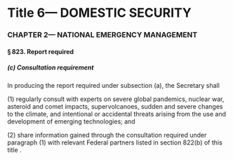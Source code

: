 
# Title 6— DOMESTIC SECURITY
### CHAPTER 2— NATIONAL EMERGENCY MANAGEMENT
#### § 823. Report required
##### (c) Consultation requirement

In producing the report required under subsection (a), the Secretary shall

(1) regularly consult with experts on severe global pandemics, nuclear war, asteroid and comet impacts, supervolcanoes, sudden and severe changes to the climate, and intentional or accidental threats arising from the use and development of emerging technologies; and

(2) share information gained through the consultation required under paragraph (1) with relevant Federal partners listed in section 822(b) of this title .
